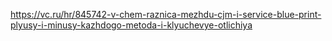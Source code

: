 https://vc.ru/hr/845742-v-chem-raznica-mezhdu-cjm-i-service-blue-print-plyusy-i-minusy-kazhdogo-metoda-i-klyuchevye-otlichiya

